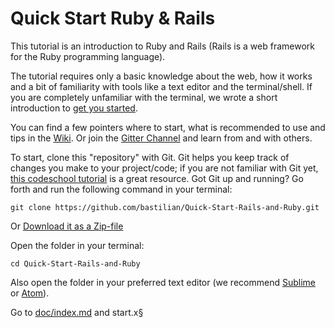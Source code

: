 # Quick Start Ruby & Rails

This tutorial is an introduction to Ruby and Rails (Rails is a web framework for the Ruby programming language). 

The tutorial requires only a basic knowledge about the web, how it works and a bit of familiarity with tools like a text editor and the terminal/shell. If you are completely unfamiliar with the terminal, we wrote a short introduction to [get you started](https://github.com/bastilian/Quick-Start-Rails-and-Ruby/wiki/Introduction-to-the-terminal).

You can find a few pointers where to start, what is recommended to use and tips in the [Wiki](https://github.com/bastilian/Rails-Workshop_Todo-App/wiki). Or join the  [Gitter Channel](https://gitter.im/bastilian/Quick-Start-Rails-and-Ruby) and learn from and with others.

To start, clone this "repository" with Git. Git helps you keep track of changes you make to your project/code; if you are not familiar with Git yet, [this codeschool tutorial](https://www.codeschool.com/courses/try-git) is a great resource. Got Git up and running? Go forth and run the following command in your terminal:

```
git clone https://github.com/bastilian/Quick-Start-Rails-and-Ruby.git
```

Or [Download it as a Zip-file](https://github.com/bastilian/Quick-Start-Rails-and-Ruby/archive/master.zip)

Open the folder in your terminal:

```
cd Quick-Start-Rails-and-Ruby
```

Also open the folder in your preferred text editor (we recommend [Sublime](http://www.sublimetext.com/2) or [Atom](https://atom.io/)).

Go to [doc/index.md](doc/index.md) and start.x§
